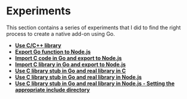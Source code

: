# Experiments

This section contains a series of experiments that I did to find the right process to create a native add-on using Go.

- **[Use C/C++ library](/experiments/0_c_lib_to_node)**
- **[Export Go function to Node.js](/experiments/1_export_go_to_node)**
- **[Import C code in Go and export to Node.js](/experiments/2_import_c_export_go_to_node)**
- **[Import C library in Go and export to Node.js](/experiments/3_import_c_lib_export_go_to_c)**
- **[Use C library stub in Go and real library in C](/experiments/4_import_c_lib_stub_export_go_to_c)**
- **[Use C library stub in Go and real library in Node.js](/experiments/5_use_c_lib_stub_export_go_to_node)**
- **[Use C library stub in Go and real library in Node.js - Setting the appropriate include directory](/experiments/6_use_c_lib_stub_include_dir)**